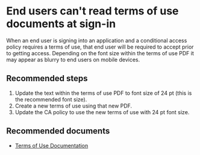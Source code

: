 <properties
	pageTitle="Unable to read ToU on signin"
	description="End users unable to read the terms of use documents while signing in"
	service="microsoft.aad"
	resource="Microsoft_AAD_IAM"
	authors="IdentityMy"
	displayOrder=""
	selfHelpType="generic"
	supportTopicIds="32596870"
	resourceTags=""
	productPesIds="16577"
	cloudEnvironments="public, Fairfax, Mooncake, usnat, ussec"
	articleId="751899d0-99c0-43d2-b03b-78996e99d80e"
	ownershipId="AzureIdentity_ComplianceAndReporting"
/>

# End users can't read terms of use documents at sign-in

When an end user is signing into an application and a conditional access policy requires a terms of use, that end user will be required to accept prior to getting access. Depending on the font size within the terms of use PDF it may appear as blurry to end users on mobile devices.

## **Recommended steps**


1. Update the text within the terms of use PDF to font size of 24 pt (this is the recommended font size).
2. Create a new terms of use using that new PDF.
3. Update the CA policy to use the new terms of use with 24 pt font size.


## **Recommended documents**
* [Terms of Use Documentation](https://docs.microsoft.com/azure/active-directory/governance/active-directory-tou#terms-of-use-document)
